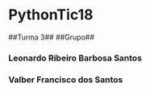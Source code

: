 # PythonTic18 #
##Turma 3##
##Grupo##
### Leonardo Ribeiro Barbosa Santos ###
### Valber Francisco dos Santos
 
